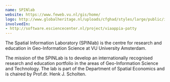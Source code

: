 ```yaml
---
name: SPINlab
website: https://www.feweb.vu.nl/gis/home/
logo: http://www.globalheritage.nl/uploads/cfghad/styles/large/public/image/SPINLab%20logo-01.jpg
involvedIn:
- http://software.esciencecenter.nl/project/viaappia-patty
---
```

The Spatial Information Laboratory (SPINlab) is the centre for research and education in Geo-Information Science at VU University Amsterdam.

The mission of the SPINLab is to develop an internationally recognised research and education portfolio in the areas of Geo-Information Science and Technology. The lab is part of the Department of Spatial Economics and is chaired by Prof.dr. Henk J. Scholten.